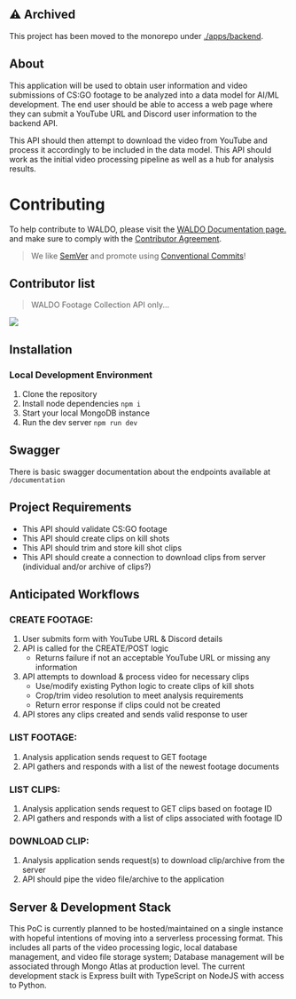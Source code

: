 ## ⚠️ Archived

This project has been moved to the monorepo under [./apps/backend](https://github.com/waldo-vision/waldo/tree/master/apps/backend).

## About

This application will be used to obtain user information and video submissions of CS:GO footage to be analyzed into a data model for AI/ML development.
The end user should be able to access a web page where they can submit a YouTube URL and Discord user information to the backend API.

This API should then attempt to download the video from YouTube and process it accordingly to be included in the data model.
This API should work as the initial video processing pipeline as well as a hub for analysis results.

# Contributing

To help contribute to WALDO, please visit the [WALDO Documentation page.](https://docs.waldo.vision) and make sure to comply with the [Contributor Agreement](https://docs.waldo.vision/docs/contributing).

> We like [SemVer](https://semver.org) and promote using [Conventional Commits](https://www.conventionalcommits.org/en/v1.0.0/#summary)!

## Contributor list

> WALDO Footage Collection API only...

<a href="https://github.com/waldo-vision/waldo.footage.collection/graphs/contributors">
  <img src="https://contrib.rocks/image?repo=waldo-vision/waldo.footage.collection" />
</a>

## Installation

### Local Development Environment

1. Clone the repository
2. Install node dependencies `npm i`
3. Start your local MongoDB instance
4. Run the dev server `npm run dev`

## Swagger

There is basic swagger documentation about the endpoints available at `/documentation`

## Project Requirements

- This API should validate CS:GO footage
- This API should create clips on kill shots
- This API should trim and store kill shot clips
- This API should create a connection to download clips from server (individual and/or archive of clips?)

## Anticipated Workflows

### CREATE FOOTAGE:

1. User submits form with YouTube URL & Discord details
2. API is called for the CREATE/POST logic
   - Returns failure if not an acceptable YouTube URL or missing any information
3. API attempts to download & process video for necessary clips
   - Use/modify existing Python logic to create clips of kill shots
   - Crop/trim video resolution to meet analysis requirements
   - Return error response if clips could not be created
4. API stores any clips created and sends valid response to user

### LIST FOOTAGE:

1. Analysis application sends request to GET footage
2. API gathers and responds with a list of the newest footage documents

### LIST CLIPS:

1. Analysis application sends request to GET clips based on footage ID
2. API gathers and responds with a list of clips associated with footage ID

### DOWNLOAD CLIP:

1. Analysis application sends request(s) to download clip/archive from the server
2. API should pipe the video file/archive to the application

## Server & Development Stack

This PoC is currently planned to be hosted/maintained on a single instance with hopeful intentions of moving into a serverless processing format. This includes all parts of the video processing logic, local database management, and video file storage system; Database management will be associated through Mongo Atlas at production level. The current development stack is Express built with TypeScript on NodeJS with access to Python.
